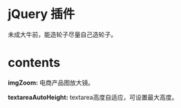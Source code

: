 # jQuery 插件
未成大牛前，能造轮子尽量自己造轮子。

# contents

**imgZoom:** 
电商产品图放大镜。

**textareaAutoHeight:**
textarea高度自适应，可设置最大高度。